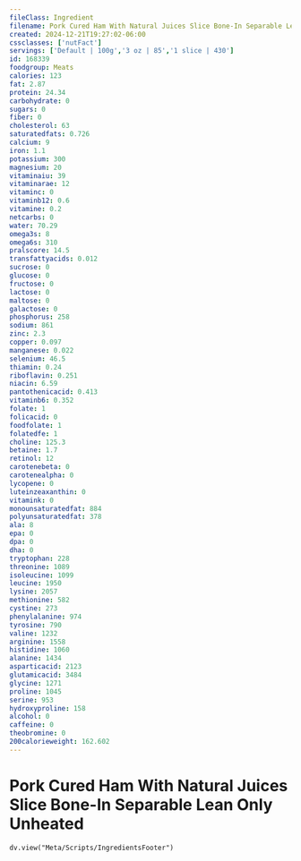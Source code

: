 ```yaml
---
fileClass: Ingredient
filename: Pork Cured Ham With Natural Juices Slice Bone-In Separable Lean Only Unheated
created: 2024-12-21T19:27:02-06:00
cssclasses: ['nutFact']
servings: ['Default | 100g','3 oz | 85','1 slice | 430']
id: 168339
foodgroup: Meats
calories: 123
fat: 2.87
protein: 24.34
carbohydrate: 0
sugars: 0
fiber: 0
cholesterol: 63
saturatedfats: 0.726
calcium: 9
iron: 1.1
potassium: 300
magnesium: 20
vitaminaiu: 39
vitaminarae: 12
vitaminc: 0
vitaminb12: 0.6
vitamine: 0.2
netcarbs: 0
water: 70.29
omega3s: 8
omega6s: 310
pralscore: 14.5
transfattyacids: 0.012
sucrose: 0
glucose: 0
fructose: 0
lactose: 0
maltose: 0
galactose: 0
phosphorus: 258
sodium: 861
zinc: 2.3
copper: 0.097
manganese: 0.022
selenium: 46.5
thiamin: 0.24
riboflavin: 0.251
niacin: 6.59
pantothenicacid: 0.413
vitaminb6: 0.352
folate: 1
folicacid: 0
foodfolate: 1
folatedfe: 1
choline: 125.3
betaine: 1.7
retinol: 12
carotenebeta: 0
carotenealpha: 0
lycopene: 0
luteinzeaxanthin: 0
vitamink: 0
monounsaturatedfat: 884
polyunsaturatedfat: 378
ala: 8
epa: 0
dpa: 0
dha: 0
tryptophan: 228
threonine: 1089
isoleucine: 1099
leucine: 1950
lysine: 2057
methionine: 582
cystine: 273
phenylalanine: 974
tyrosine: 790
valine: 1232
arginine: 1558
histidine: 1060
alanine: 1434
asparticacid: 2123
glutamicacid: 3484
glycine: 1271
proline: 1045
serine: 953
hydroxyproline: 158
alcohol: 0
caffeine: 0
theobromine: 0
200calorieweight: 162.602
---
```


# Pork Cured Ham With Natural Juices Slice Bone-In Separable Lean Only Unheated

```dataviewjs
dv.view("Meta/Scripts/IngredientsFooter")
```